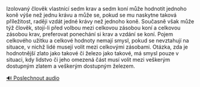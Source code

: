 
Izolovaný člověk vlastnící sedm krav a sedm koní může hodnotit jednoho koně výše než jednu krávu a může se, pokud se mu naskytne taková příležitost, raději vzdát jedné krávy než jednoho koně. Současně však může týž člověk, stojí-li před volbou mezi celkovou zásobou koní a celkovou zásobou krav, preferovat ponechání si krav a vzdání se koní. Pojem celkového užitku a celkové hodnoty nemají smysl, pokud se nevztahují na situace, v nichž lidé musejí volit mezi celkovými zásobami. Otázka, zda je hodnotnější zlato jako takové či železo jako takové, má smysl pouze v situaci, kdy lidstvo či jeho omezená část musí volit mezi veškerým dostupným zlatem a veškerým dostupným železem.

[🔊 Poslechnout audio](/data/7-paragraphs/audio/chapter_30/para_002-Izolovan-lovk-vlastnc-sedm-krav-a-sedm-kon-m.mp3)
